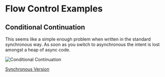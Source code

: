 # Flow Control Examples

## Conditional Continuation

This seems like a simple enough problem when written in the standard synchronous way. 
As soon as you switch to asynchronous the intent is lost amongst a heap of async code.

![Conditional Continuation](https://github.com/serby/flow-control-examples/raw/master/conditional-contiunation/ConditionalContinuation.png)

[Synchronous Version](https://github.com/serby/flow-control-examples/blob/master/conditional-contiunation/sync.js)